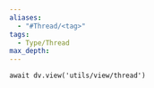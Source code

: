 ```yaml
---
aliases: 
  - "#Thread/<tag>"
tags:
  - Type/Thread
max_depth: 
---
```


```dataviewjs
await dv.view('utils/view/thread')
```